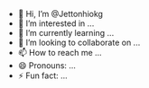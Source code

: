 - 👋 Hi, I’m @Jettonhiokg
- 👀 I’m interested in ...
- 🌱 I’m currently learning ...
- 💞️ I’m looking to collaborate on ...
- 📫 How to reach me ...
- 😄 Pronouns: ...
- ⚡ Fun fact: ...

<!---
Jettonhiokg/Jettonhiokg is a ✨ special ✨ repository because its `README.md` (this file) appears on your GitHub profile.
You can click the Preview link to take a look at your changes.
--->
